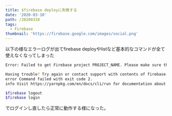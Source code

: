 ```yaml
---
title: $firebase deployに失敗する
date: '2020-03-10'
path: /20200310
tags:
  - Firebase
thumbnail: 'https://firebase.google.com/images/social.png'
---
```

以下の様なエラーログが出てfirebase deployやlistなど基本的なコマンドが全て使えなくなってしまった

```bash
Error: Failed to get Firebase project PROJECT_NAME. Please make sure the project exists and your account has permission to access it.

Having trouble? Try again or contact support with contents of firebase-debug.log
error Command failed with exit code 2.
info Visit https://yarnpkg.com/en/docs/cli/run for documentation about this command.
```

```bash
$firebase logout
$firebase login
```

でログインし直したら正常に動作する様になった。
